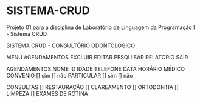 # SISTEMA-CRUD
Projeto 01 para a disciplina de Laboratório de Linguagem da Programação I - Sistema CRUD

SISTEMA CRUD - CONSULTÓRIO ODONTOLOGICO

MENU
      AGENDAMENTOS
      EXCLUIR 
      EDITAR
      PESQUISAR
      RELATORIO 
      SAIR 
      
AGENDAMENTOS 
      NOME
      ID
      IDADE
      TELEFONE
      DATA
      HORÁRIO
      MÉDICO
      CONVENIO [] sim [] não
      PARTICULAR [] sim [] não
      
    
CONSULTAS
      [] RESTAURAÇÃO
      [] CLAREAMENTO
      [] ORTODONTIA
      [] LIMPEZA
      [] EXAMES DE ROTINA


